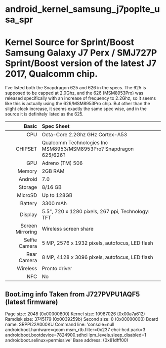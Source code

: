 # android_kernel_samsung_j7poplte_usa_spr
Kernel Source for Sprint/Boost Samsung Galaxy J7 Perx / SMJ727P
Sprint/Boost version of the latest J7 2017, Qualcomm chip.
=================================

I've listed both the Snapdragon 625 and 626 in the specs. The 625 is supposed to be capped at 2.0Ghz, and the 626 (MSM8953Pro) was released specifically with an increase of frequency to 2.2Ghz, so it seems like this is actually using the 626/MSM8953Pro chip. But other than the slight clock increase, it seems exactly the same spec wise, and in the source it is definitely listed as the 625.


Basic   | Spec Sheet
-------:|:-------------------------
CPU     | Octa-Core 2.2Ghz GHz Cortex-A53
CHIPSET | Qualcomm Technologies Inc MSM8953/MSM8953Pro? Snapdragon 625/626?
GPU     | Adreno (TM) 506
Memory  | 2GB RAM
Android | 7.0
Storage | 8/16 GB
MicroSD | Up to 128GB
Battery | 3300 mAh
Display | 5.5", 720 x 1280 pixels, 267 ppi, Technology: TFT
Screen Mirroring | Wireless screen share
Selfie Camera  | 5 MP, 2576 x 1932 pixels, autofocus, LED flash
Rear Camera  | 8 MP,  4128 x 3096 pixels, autofocus, LED flash
Wireless | Pronto driver
NFC | No

Boot.img info
Taken from J727PVPU1AQF5 (latest firmware)
-----------------------------------------------------------
Page size: 2048 (0x00000800)
Kernel size: 10987026 (0x00a7a612)
Ramdisk size: 3745179 (0x0039259b)
Second size: 0 (0x00000000)
Board name: SRPPI22A000KU
Command line: 'console=null androidboot.hardware=qcom msm_rtb.filter=0x237 ehci-hcd.park=3 androidboot.bootdevice=7824900.sdhci lpm_levels.sleep_disabled=1 androidboot.selinux=permissive'
Base address: (0x81dfff00)
